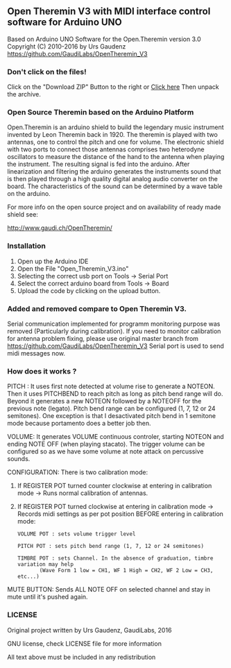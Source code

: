 ## Open Theremin V3 with MIDI interface control software for Arduino UNO 

Based on Arduino UNO Software for the Open.Theremin version 3.0  Copyright (C) 2010-2016 by Urs Gaudenz
https://github.com/GaudiLabs/OpenTheremin_V3

### Don't click on the files!
Click on the "Download ZIP" Button to the right or [Click here](https://github.com/GaudiLabs/OpenTheremin_V3/archive/master.zip) 
Then unpack the archive.

### Open Source Theremin based on the Arduino Platform

Open.Theremin is an arduino shield to build the legendary music instrument invented by Leon Theremin back in 1920. The theremin is played with two antennas, one to control the pitch and one for volume. The electronic shield with two ports to connect those antennas comprises two heterodyne oscillators to measure the distance of the hand to the antenna when playing the instrument. The resulting signal is fed into the arduino. After linearization and filtering the arduino generates the instruments sound that is then played through a high quality digital analog audio converter on the board. The characteristics of the sound can be determined by a wave table on the arduino.

For more info on the open source project and on availability of ready made shield see:

http://www.gaudi.ch/OpenTheremin/

### Installation
1. Open up the Arduino IDE
2. Open the File "Open_Theremin_V3.ino"
3. Selecting the correct usb port on Tools -> Serial Port
4. Select the correct arduino board from Tools -> Board
5. Upload the code by clicking on the upload button.

### Added and removed compare to Open Theremin V3. 
Serial communication implemented for programm monitoring purpose was removed (Particularly during calibration).
If you need to monitor calibration for antenna problem fixing, please use original master branch from 
https://github.com/GaudiLabs/OpenTheremin_V3
Serial port is used to send midi messages now. 

### How does it works ? 
PITCH : 
It uses first note detected at volume rise to generate a NOTEON. 
Then it uses PITCHBEND to reach pitch as long as pitch bend range will do. 
Beyond it generates a new NOTEON  followed by a NOTEOFF for the previous note (legato). 
Pitch bend range can be configured (1, 7, 12 or 24 semitones).
One exception is that I desactivated pitch bend in 1 semitone mode because portamento does a better job then. 

VOLUME: 
It generates VOLUME continuous controler, starting NOTEON and ending NOTE OFF (when playing stacato). 
The trigger volume can be configured so as we have some volume at note attack on percussive sounds. 

CONFIGURATION: 
There is two calibration mode: 
 1. If REGISTER POT turned counter clockwise at entering in calibration mode 
         -> Runs normal calibration of antennas.
         
 2. If REGISTER POT turned clockwise at entering in calibration mode 
         -> Records midi settings as per pot position BEFORE entering in calibration mode:
           
		VOLUME POT : sets volume trigger level
  
		PITCH POT : sets pitch bend range (1, 7, 12 or 24 semitones)
  
		TIMBRE POT : sets Channel. In the absence of graduation, timbre variation may help 
               (Wave Form 1 low = CH1, WF 1 High = CH2, WF 2 Low = CH3, etc...)
               
MUTE BUTTON: 
Sends ALL NOTE OFF on selected channel and stay in mute until it's pushed again.  




### LICENSE
Original project written by Urs Gaudenz, GaudiLabs, 2016

GNU license, check LICENSE file for more information

All text above must be included in any redistribution

